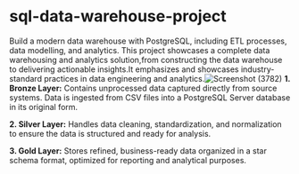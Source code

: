 # sql-data-warehouse-project
Build a modern data warehouse with PostgreSQL, including ETL processes, data modelling, and analytics.
This project showcases a complete data warehousing and analytics solution,from constructing the data warehouse to delivering actionable insights.It emphasizes and showcases industry-standard practices in data engineering and analytics.![Screenshot (3782)](https://github.com/user-attachments/assets/b76e80b8-2f20-4052-9a60-a082aa9d3c08)
**1. Bronze Layer:** Contains unprocessed data captured directly from source systems. Data is ingested from CSV files into a PostgreSQL Server database in its original form.

**2. Silver Layer:** Handles data cleaning, standardization, and normalization to ensure the data is structured and ready for analysis.

**3. Gold Layer:** Stores refined, business-ready data organized in a star schema format, optimized for reporting and analytical purposes.
